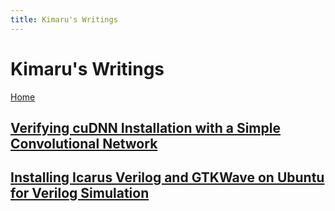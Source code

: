 ```yaml
---
title: Kimaru's Writings
---
```


# Kimaru's Writings

[Home](../index.html)
## [Verifying cuDNN Installation with a Simple Convolutional Network](./0002_cuDNN_simpleCNN/cuDNN_simpleCNN.html)
## [Installing Icarus Verilog and GTKWave on Ubuntu for Verilog Simulation](./0001_IcarusVerilog_GTKWave/IcarusVerilog_GTKWave.html)

